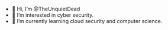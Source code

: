 - 👋 Hi, I’m @TheUnquietDead
- 👀 I’m interested in cyber security.
- 🌱 I’m currently learning cloud security and computer science.

<!---
TheUnquietDead/TheUnquietDead is a ✨ special ✨ repository because its `README.md` (this file) appears on your GitHub profile.
You can click the Preview link to take a look at your changes.
--->
